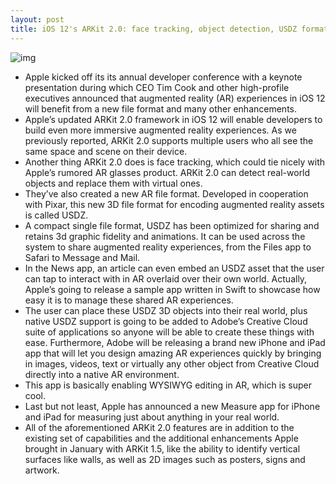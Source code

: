 ```yaml
---
layout: post
title: iOS 12's ARKit 2.0: face tracking, object detection, USDZ format, Measure app & more
---
```

![img](http://media.idownloadblog.com/wp-content/uploads/2018/01/iOS-11.3-ARkit.jpg)
* Apple kicked off its its annual developer conference with a keynote presentation during which CEO Tim Cook and other high-profile executives announced that augmented reality (AR) experiences in iOS 12 will benefit from a new file format and many other enhancements.
* Apple’s updated ARKit 2.0 framework in iOS 12 will enable developers to build even more immersive augmented reality experiences. As we previously reported, ARKit 2.0 supports multiple users who all see the same space and scene on their device.
* Another thing ARKit 2.0 does is face tracking, which could tie nicely with Apple’s rumored AR glasses product. ARKit 2.0 can detect real-world objects and replace them with virtual ones.
* They’ve also created a new AR file format. Developed in cooperation with Pixar, this new 3D file format for encoding augmented reality assets is called USDZ.
* A compact single file format, USDZ has been optimized for sharing and retains 3d graphic fidelity and animations. It can be used across the system to share augmented reality experiences, from the Files app to Safari to Message and Mail.
* In the News app, an article can even embed an USDZ asset that the user can tap to interact with in AR overlaid over their own world. Actually, Apple’s going to release a sample app written in Swift to showcase how easy it is to manage these shared AR experiences.
* The user can place these USDZ 3D objects into their real world, plus native USDZ support is going to be added to Adobe’s Creative Cloud suite of applications so anyone will be able to create these things with ease. Furthermore, Adobe will be releasing a brand new iPhone and iPad app that will let you design amazing AR experiences quickly by bringing in images, videos, text or virtually any other object from Creative Cloud directly into a native AR environment.
* This app is basically enabling WYSIWYG editing in AR, which is super cool.
* Last but not least, Apple has announced a new Measure app for iPhone and iPad for measuring just about anything in your real world.
* All of the aforementioned ARKit 2.0 features are in addition to the existing set of capabilities and the additional enhancements Apple brought in January with ARKit 1.5, like the ability to identify vertical surfaces like walls, as well as 2D images such as posters, signs and artwork.

